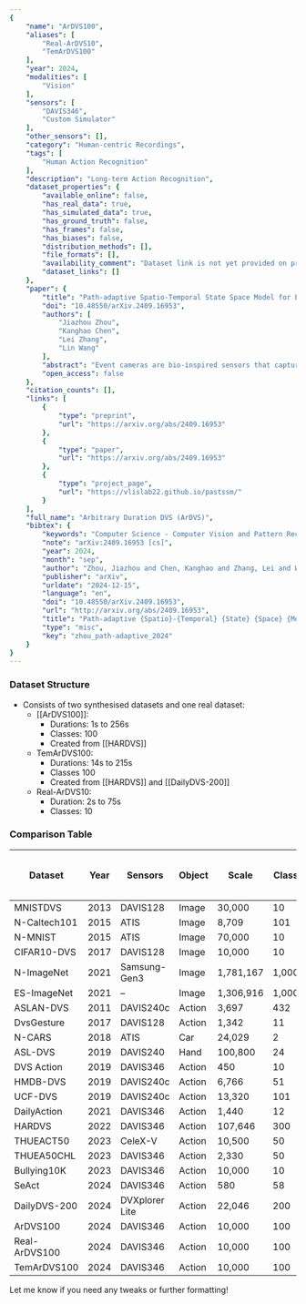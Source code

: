 ```yaml
---
{
    "name": "ArDVS100",
    "aliases": [
        "Real-ArDVS10",
        "TemArDVS100"
    ],
    "year": 2024,
    "modalities": [
        "Vision"
    ],
    "sensors": [
        "DAVIS346",
        "Custom Simulator"
    ],
    "other_sensors": [],
    "category": "Human-centric Recordings",
    "tags": [
        "Human Action Recognition"
    ],
    "description": "Long-term Action Recognition",
    "dataset_properties": {
        "available_online": false,
        "has_real_data": true,
        "has_simulated_data": true,
        "has_ground_truth": false,
        "has_frames": false,
        "has_biases": false,
        "distribution_methods": [],
        "file_formats": [],
        "availability_comment": "Dataset link is not yet provided on project page.",
        "dataset_links": []
    },
    "paper": {
        "title": "Path-adaptive Spatio-Temporal State Space Model for Event-based Recognition with Arbitrary Duration",
        "doi": "10.48550/arXiv.2409.16953",
        "authors": [
            "Jiazhou Zhou",
            "Kanghao Chen",
            "Lei Zhang",
            "Lin Wang"
        ],
        "abstract": "Event cameras are bio-inspired sensors that capture the intensity changes asynchronously and output event streams with distinct advantages, such as high temporal resolution. To exploit event cameras for object/action recognition, existing methods predominantly sample and aggregate events in a second-level duration at every fixed temporal interval (or frequency). However, they often face difficulties in capturing the spatiotemporal relationships for longer, e.g., minute-level, events and generalizing across varying temporal frequencies. To fill the gap, we present a novel framework, dubbed PAST-SSM, exhibiting superior capacity in recognizing events with arbitrary duration (e.g., 0.1s to 4.5s) and generalizing to varying inference frequencies. Our key insight is to learn the spatiotemporal relationships from the encoded event features via the state space model (SSM) -- whose linear complexity makes it ideal for modeling high temporal resolution events with longer sequences. To achieve this goal, we first propose a Path-Adaptive Event Aggregation and Scan (PEAS) module to encode events of varying duration into features with fixed dimensions by adaptively scanning and selecting aggregated event frames. On top of PEAS, we introduce a novel Multi-faceted Selection Guiding (MSG) loss to minimize the randomness and redundancy of the encoded features. This subtly enhances the model generalization across different inference frequencies. Lastly, the SSM is employed to better learn the spatiotemporal properties from the encoded features. Moreover, we build a minute-level event-based recognition dataset, named ArDVS100, with arbitrary duration for the benefit of the community. Extensive experiments prove that our method outperforms prior arts by +3.45%, +0.38% and +8.31% on the DVS Action, SeAct and HARDVS datasets, respectively.",
        "open_access": false
    },
    "citation_counts": [],
    "links": [
        {
            "type": "preprint",
            "url": "https://arxiv.org/abs/2409.16953"
        },
        {
            "type": "paper",
            "url": "https://arxiv.org/abs/2409.16953"
        },
        {
            "type": "project_page",
            "url": "https://vlislab22.github.io/pastssm/"
        }
    ],
    "full_name": "Arbitrary Duration DVS (ArDVS)",
    "bibtex": {
        "keywords": "Computer Science - Computer Vision and Pattern Recognition",
        "note": "arXiv:2409.16953 [cs]",
        "year": 2024,
        "month": "sep",
        "author": "Zhou, Jiazhou and Chen, Kanghao and Zhang, Lei and Wang, Lin",
        "publisher": "arXiv",
        "urldate": "2024-12-15",
        "language": "en",
        "doi": "10.48550/arXiv.2409.16953",
        "url": "http://arxiv.org/abs/2409.16953",
        "title": "Path-adaptive {Spatio}-{Temporal} {State} {Space} {Model} for {Event}-based {Recognition} with {Arbitrary} {Duration}",
        "type": "misc",
        "key": "zhou_path-adaptive_2024"
    }
}
---
```


### Dataset Structure

- Consists of two synthesised datasets and one real dataset:
  - \[[ArDVS100]\]:
    - Durations: 1s to 256s
    - Classes: 100
    - Created from \[[HARDVS]\]
  - TemArDVS100:
    - Durations: 14s to 215s
    - Classes 100
    - Created from \[[HARDVS]\] and \[[DailyDVS-200]\]
  - Real-ArDVS10:
    - Duration: 2s to 75s
    - Classes: 10

### Comparison Table

| Dataset       | Year | Sensors        | Object | Scale     | Class | Real | Temporal Fine-grained Labels | Duration(s) |
| ------------- | ---- | -------------- | ------ | --------- | ----- | ---- | ---------------------------- | ----------- |
| MNISTDVS      | 2013 | DAVIS128       | Image  | 30,000    | 10    | ✗    | ✗                            | –           |
| N-Caltech101  | 2015 | ATIS           | Image  | 8,709     | 101   | ✗    | ✗                            | 0.3s        |
| N-MNIST       | 2015 | ATIS           | Image  | 70,000    | 10    | ✗    | ✗                            | 0.3s        |
| CIFAR10-DVS   | 2017 | DAVIS128       | Image  | 10,000    | 10    | ✗    | ✗                            | 1.2s        |
| N-ImageNet    | 2021 | Samsung-Gen3   | Image  | 1,781,167 | 1,000 | ✗    | ✗                            | 0.1s        |
| ES-ImageNet   | 2021 | –              | Image  | 1,306,916 | 1,000 | ✗    | ✗                            | –           |
| ASLAN-DVS     | 2011 | DAVIS240c      | Action | 3,697     | 432   | ✗    | ✗                            | –           |
| DvsGesture    | 2017 | DAVIS128       | Action | 1,342     | 11    | ✓    | ✓                            | 6s          |
| N-CARS        | 2018 | ATIS           | Car    | 24,029    | 2     | ✓    | ✗                            | 0.1s        |
| ASL-DVS       | 2019 | DAVIS240       | Hand   | 100,800   | 24    | ✓    | ✗                            | 0.1s        |
| DVS Action    | 2019 | DAVIS346       | Action | 450       | 10    | ✗    | ✗                            | 5s          |
| HMDB-DVS      | 2019 | DAVIS240c      | Action | 6,766     | 51    | ✓    | ✓                            | 19s         |
| UCF-DVS       | 2019 | DAVIS240c      | Action | 13,320    | 101   | ✓    | ✓                            | 25s         |
| DailyAction   | 2021 | DAVIS346       | Action | 1,440     | 12    | ✓    | ✓                            | 10s         |
| HARDVS        | 2022 | DAVIS346       | Action | 107,646   | 300   | ✓    | ✓                            | 5s          |
| THUEACT50     | 2023 | CeleX-V        | Action | 10,500    | 50    | ✓    | ✓                            | 2s-5s       |
| THUEA50CHL    | 2023 | DAVIS346       | Action | 2,330     | 50    | ✓    | ✓                            | 2s-6s       |
| Bullying10K   | 2023 | DAVIS346       | Action | 10,000    | 10    | ✓    | ✓                            | 1s-20s      |
| SeAct         | 2024 | DAVIS346       | Action | 580       | 58    | ✓    | ✓                            | 2s-10s      |
| DailyDVS-200  | 2024 | DVXplorer Lite | Action | 22,046    | 200   | ✓    | ✓                            | 2s-20s      |
| ArDVS100      | 2024 | DAVIS346       | Action | 10,000    | 100   | ✗    | ✗                            | 1s-265s     |
| Real-ArDVS100 | 2024 | DAVIS346       | Action | 10,000    | 100   | ✓    | ✗                            | 2s-75s      |
| TemArDVS100   | 2024 | DAVIS346       | Action | 10,000    | 100   | ✗    | ✓                            | 14s-215s    |

Let me know if you need any tweaks or further formatting!
